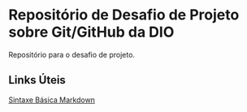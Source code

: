 # Repositório de Desafio de Projeto sobre Git/GitHub da DIO
Repositório para o desafio de projeto.

## Links Úteis
[Sintaxe Básica Markdown](https://www.markdownguide.org/basic-syntax/)

